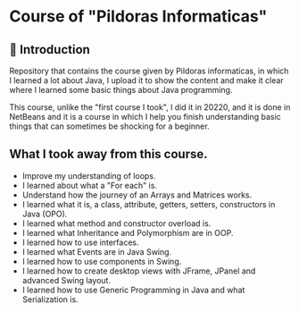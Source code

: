 # Course of "Pildoras Informaticas"
## :rocket: Introduction
Repository that contains the course given by Pildoras informaticas, in which I learned a lot about Java, I upload it to show the content and make it clear where I learned some basic things about Java programming.

This course, unlike the "first course I took", I did it in 20220, and it is done in NetBeans and it is a course in which I help you finish understanding basic things that can sometimes be shocking for a beginner.

## What I took away from this course.
- Improve my understanding of loops.
- I learned about what a "For each" is.
- Understand how the journey of an Arrays and Matrices works.
- I learned what it is, a class, attribute, getters, setters, constructors in Java (OPO).
- I learned what method and constructor overload is.
- I learned what Inheritance and Polymorphism are in OOP.
- I learned how to use interfaces.
- I learned what Events are in Java Swing.
- I learned how to use components in Swing.
- I learned how to create desktop views with JFrame, JPanel and advanced Swing layout.
- I learned how to use Generic Programming in Java and what Serialization is.
